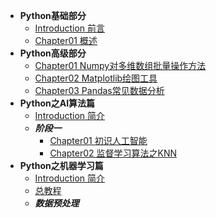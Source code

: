 <!-- [click to main page.](README.md) -->
* **Python基础部分**
    * [Introduction 前言](Python/README.md)
    * [Chapter01 概述](Python/01概述/1.1.概述.md)
* **Python高级部分**
    * [Chapter01 Numpy对多维数组批量操作方法](./Datascience/Datascience_1numpy.md)
    * [Chapter02 Matplotlib绘图工具](./Datascience/Datascience_2matplotlib.md)
    * [Chapter03 Pandas常见数据分析](./Datascience/Datascience_pandas.md)
* **Python之AI算法篇**
    * [Introduction 简介](./AI_train/README.md)
    * ***阶段一***
      * [Chapter01 初识人工智能](./AI_train/阶段1/01.初识人工智能.md)
      * [Chapter02 监督学习算法之KNN](./AI_train/阶段1/02.第一个监督学习算法KNN.md)
* **Python之机器学习篇**
    * [Introduction 简介](./AI_ML/README.md)
    * [总教程](./AI_ML/ML.md)
    * ***数据预处理***
